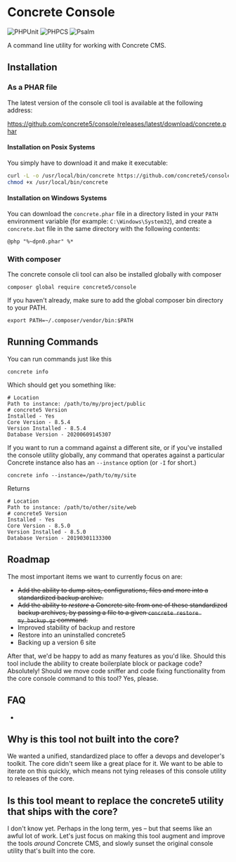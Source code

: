 # Concrete Console
![PHPUnit](https://github.com/concrete5/console/actions/workflows/phpunit.yml/badge.svg)
![PHPCS](https://github.com/concrete5/console/actions/workflows/phpcs.yml/badge.svg)
![Psalm](https://github.com/concrete5/console/actions/workflows/psalm.yml/badge.svg)


A command line utility for working with Concrete CMS.

## Installation

### As a PHAR file

The latest version of the console cli tool is available at the following address:

https://github.com/concrete5/console/releases/latest/download/concrete.phar

#### Installation on Posix Systems

You simply have to download it and make it executable:

```sh
curl -L -o /usr/local/bin/concrete https://github.com/concrete5/console/releases/latest/download/concrete.phar
chmod +x /usr/local/bin/concrete
```

#### Installation on Windows Systems

You can download the `concrete.phar` file in a directory listed in your `PATH` environment variable (for example: `C:\Windows\System32`),
and create a `concrete.bat` file in the same directory with the following contents:

```batch
@php "%~dpn0.phar" %*
```

### With composer

The concrete console cli tool can also be installed globally with composer

    composer global require concrete5/console
    
If you haven't already, make sure to add the global composer bin directory to your PATH.

    export PATH=~/.composer/vendor/bin:$PATH

## Running Commands

You can run commands just like this

    concrete info
    
Which should get you something like:

    # Location
    Path to instance: /path/to/my/project/public
    # concrete5 Version
    Installed - Yes
    Core Version - 8.5.4
    Version Installed - 8.5.4
    Database Version - 20200609145307
    
If you want to run a command against a different site, or if you've installed the console utility globally, any command that operates against a particular Concrete instance also has an `--instance` option (or `-I` for short.)

    concrete info --instance=/path/to/my/site
    
Returns

    # Location
    Path to instance: /path/to/other/site/web
    # concrete5 Version
    Installed - Yes
    Core Version - 8.5.0
    Version Installed - 8.5.0
    Database Version - 20190301133300

## Roadmap

The most important items we want to currently focus on are:

* ~~Add the ability to dump sites, configurations, files and more into a standardized backup archive.~~
* ~~Add the ability to _restore_ a Concrete site from one of these standardized backup archives, by passing a file to a given `concrete restore my_backup.gz` command.~~
* Improved stability of backup and restore
* Restore into an uninstalled concrete5
* Backing up a version 6 site

After that, we'd be happy to add as many features as you'd like. Should this tool include the ability to create boilerplate block or package code? Absolutely! Should we move code sniffer and code fixing functionality from the core console command to this tool? Yes, please.

## FAQ

-

## Why is this tool not built into the core?

We wanted a unified, standardized place to offer a devops and developer's toolkit. The core didn't seem like a great place for it. We want to be able to iterate on this quickly, which means not tying releases of this console utility to releases of the core.

## Is this tool meant to replace the concrete5 utility that ships with the core?

I don't know yet. Perhaps in the long term, yes – but that seems like an awful lot of work. Let's just focus on making this tool augment and improve the tools _around_ Concrete CMS, and slowly sunset the original console utility that's built into the core.
